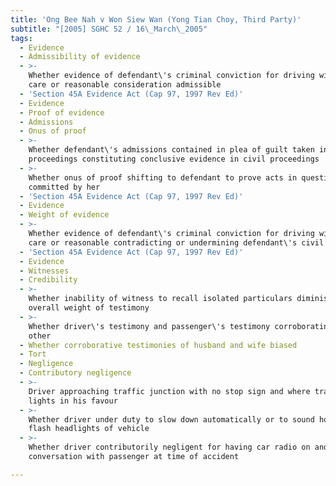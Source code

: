 ```yaml
---
title: 'Ong Bee Nah v Won Siew Wan (Yong Tian Choy, Third Party)'
subtitle: "[2005] SGHC 52 / 16\_March\_2005"
tags:
  - Evidence
  - Admissibility of evidence
  - >-
    Whether evidence of defendant\'s criminal conviction for driving without due
    care or reasonable consideration admissible
  - 'Section 45A Evidence Act (Cap 97, 1997 Rev Ed)'
  - Evidence
  - Proof of evidence
  - Admissions
  - Onus of proof
  - >-
    Whether defendant\'s admissions contained in plea of guilt taken in criminal
    proceedings constituting conclusive evidence in civil proceedings
  - >-
    Whether onus of proof shifting to defendant to prove acts in question not
    committed by her
  - 'Section 45A Evidence Act (Cap 97, 1997 Rev Ed)'
  - Evidence
  - Weight of evidence
  - >-
    Whether evidence of defendant\'s criminal conviction for driving without due
    care or reasonable contradicting or undermining defendant\'s civil case
  - 'Section 45A Evidence Act (Cap 97, 1997 Rev Ed)'
  - Evidence
  - Witnesses
  - Credibility
  - >-
    Whether inability of witness to recall isolated particulars diminishing
    overall weight of testimony
  - >-
    Whether driver\'s testimony and passenger\'s testimony corroborating each
    other
  - Whether corroborative testimonies of husband and wife biased
  - Tort
  - Negligence
  - Contributory negligence
  - >-
    Driver approaching traffic junction with no stop sign and where traffic
    lights in his favour
  - >-
    Whether driver under duty to slow down automatically or to sound horn or
    flash headlights of vehicle
  - >-
    Whether driver contributorily negligent for having car radio on and having
    conversation with passenger at time of accident

---
```


